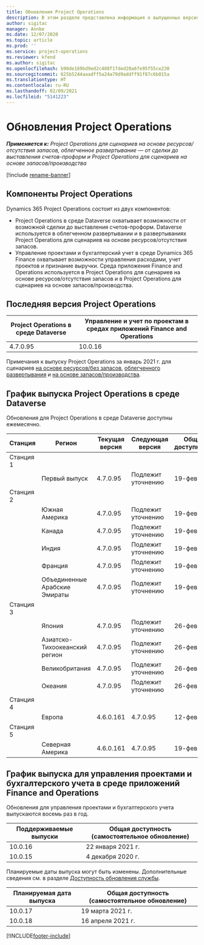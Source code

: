 ```yaml
---
title: Обновления Project Operations
description: В этом разделе представлена информация о выпущенных версиях Dynamics 365 Project Operations.
author: sigitac
manager: Annbe
ms.date: 12/07/2020
ms.topic: article
ms.prod: ''
ms.service: project-operations
ms.reviewer: kfend
ms.author: sigitac
ms.openlocfilehash: b90de169bd9ed2c408f1fded20a6fe95f55ce230
ms.sourcegitcommit: 625b5244aaadff5a24a79d9addff91f87c6b015a
ms.translationtype: HT
ms.contentlocale: ru-RU
ms.lasthandoff: 02/09/2021
ms.locfileid: "5141223"
---
```

# <a name="project-operations-updates"></a>Обновления Project Operations

_**Применяется к:** Project Operations для сценариев на основе ресурсов/отсутствия запасов, облегченное развертывание — от сделки до выставления счетов-проформ и Project Operations для сценариев на основе запасов/производства_

[!include [rename-banner](~/includes/cc-data-platform-banner.md)]

## <a name="project-operations-components"></a>Компоненты Project Operations

Dynamics 365 Project Operations состоит из двух компонентов:

- Project Operations в среде Dataverse охватывает возможности от возможной сделки до выставления счетов-проформ. Dataverse используется в облегченном развертывании и в развертываниях Project Operations для сценариев на основе ресурсов/отсутствия запасов.
- Управление проектами и бухгалтерский учет в среде Dynamics 365 Finance охватывает возможности управления расходами, учет проектов и признание выручки. Среда приложения Finance and Operations используется в Project Operations для сценариев на основе ресурсов/отсутствия запасов и в Project Operations для сценариев на основе запасов/производства.

## <a name="project-operations-latest-version"></a>Последняя версия Project Operations

| Project Operations в среде Dataverse | Управление и учет по проектам в средах приложений Finance and Operations |
| --- | --- |
| 4.7.0.95 | 10.0.16 |

Примечания к выпуску Project Operations за январь 2021 г. для сценариев [на основе ресурсов/без запасов](whats-new-feb-2021-resource-based.md), [облегченного развертывания](../pro/whats-new/whats-new-feb-2021-lite.md) и [на основе запасов/производства](../prod-pma/whats-new/whats-new-jan-2021-stocked.md).

## <a name="release-schedule-for-project-operations-on-dataverse-environment"></a>График выпуска Project Operations в среде Dataverse

Обновления для Project Operations в среде Dataverse доступны ежемесячно. 

| Станция   | Регион        | Текущая версия | Следующая версия | Общая доступность |
|-----------|---------------|-----------------|--------------|---------------------|
| Станция 1 |   &nbsp;      |    &nbsp;       | &nbsp;       |      &nbsp;         |
|   &nbsp;  | Первый выпуск |  4.7.0.95       | Подлежит уточнению     | 19-фев-21           |
| Станция 2 |   &nbsp;      |    &nbsp;       | &nbsp;       |      &nbsp;         |
|   &nbsp;  | Южная Америка |  4.7.0.95       | Подлежит уточнению     | 19-фев-21           |
|    &nbsp; | Канада        |  4.7.0.95       | Подлежит уточнению     | 19-фев-21           |
|   &nbsp;  | Индия         |  4.7.0.95       | Подлежит уточнению     | 19-фев-21           |
|   &nbsp;  | Франция         |  4.7.0.95       | Подлежит уточнению     | 19-фев-21           |
|   &nbsp;  | Объединенные Арабские Эмираты         |  4.7.0.95       | Подлежит уточнению     | 19-фев-21           |
| Станция 3  |      &nbsp;   |     &nbsp;      |     &nbsp;   |      &nbsp;         |
|   &nbsp;  | Япония         |  4.7.0.95       | Подлежит уточнению     | 26-фев-21           |
|   &nbsp;  | Азиатско-Тихоокеанский регион  |  4.7.0.95       | Подлежит уточнению     | 26-фев-21           |
|   &nbsp;  | Великобритания |  4.7.0.95       | Подлежит уточнению     | 26-фев-21           |
|   &nbsp;  | Океания       |  4.7.0.95       | Подлежит уточнению     | 26-фев-21           |
| Станция 4 |     &nbsp;    |     &nbsp;      |     &nbsp;   |      &nbsp;         |
|   &nbsp;  | Европа        |  4.6.0.161       | 4.7.0.95     | 12-фев-21           |
| Станция 5 |     &nbsp;    |     &nbsp;      |     &nbsp;   |      &nbsp;         |
|   &nbsp;  | Северная Америка |  4.6.0.161       | 4.7.0.95     | 19-фев-21           |

## <a name="release-schedule-for-project-management-and-accounting-in-the-finance-and-operations-apps-environment"></a>График выпуска для управления проектами и бухгалтерского учета в среде приложений Finance and Operations

Обновления для управления проектами и бухгалтерского учета выпускаются восемь раз в год.

| Поддерживаемые выпуски | Общая доступность (самостоятельное обновление) |
| --- | --- |
| 10.0.16 | 22 января 2021 г. |
| 10.0.15 | 4 декабря 2020 г. |


Планируемые даты выпуска могут быть изменены. Дополнительные сведения см. в разделе [Доступность обновления службы](https://docs.microsoft.com/dynamics365/fin-ops-core/fin-ops/get-started/public-preview-releases?toc=/dynamics365/finance/toc.json).

| Планируемая дата выпуска | Общая доступность (самостоятельное обновление) |
| --- | --- |
| 10.0.17 | 19 марта 2021 г. |
| 10.0.18 | 16 апреля 2021 г. |


[!INCLUDE[footer-include](../includes/footer-banner.md)]